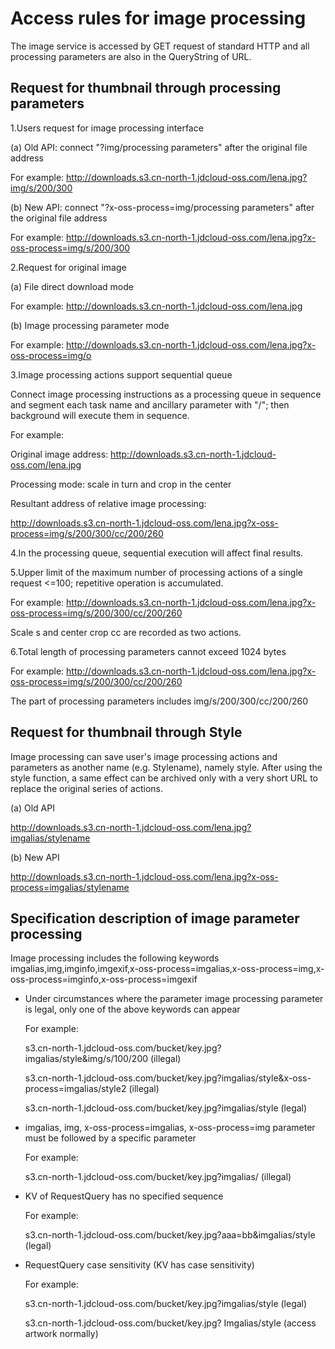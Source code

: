 # Access rules for image processing

The image service is accessed by GET request of standard HTTP and all processing parameters are also in the QueryString of URL.

## Request for thumbnail through processing parameters

1.Users request for image processing interface

(a) Old API: connect "?img/processing parameters" after the original file address

For example: http://downloads.s3.cn-north-1.jdcloud-oss.com/lena.jpg?img/s/200/300
   
(b) New API: connect "?x-oss-process=img/processing parameters" after the original file address

For example: http://downloads.s3.cn-north-1.jdcloud-oss.com/lena.jpg?x-oss-process=img/s/200/300
  
2.Request for original image

(a) File direct download mode

For example: http://downloads.s3.cn-north-1.jdcloud-oss.com/lena.jpg

(b) Image processing parameter mode

For example: http://downloads.s3.cn-north-1.jdcloud-oss.com/lena.jpg?x-oss-process=img/o

3.Image processing actions support sequential queue

Connect image processing instructions as a processing queue in sequence and segment each task name and ancillary parameter with "/"; then background will execute them in sequence.

For example:

Original image address: http://downloads.s3.cn-north-1.jdcloud-oss.com/lena.jpg

Processing mode: scale in turn and crop in the center

Resultant address of relative image processing:

http://downloads.s3.cn-north-1.jdcloud-oss.com/lena.jpg?x-oss-process=img/s/200/300/cc/200/260

4.In the processing queue, sequential execution will affect final results.

5.Upper limit of the maximum number of processing actions of a single request <=100; repetitive operation is accumulated.

For example: http://downloads.s3.cn-north-1.jdcloud-oss.com/lena.jpg?x-oss-process=img/s/200/300/cc/200/260

Scale s and center crop cc are recorded as two actions.

6.Total length of processing parameters cannot exceed 1024 bytes

For example: http://downloads.s3.cn-north-1.jdcloud-oss.com/lena.jpg?x-oss-process=img/s/200/300/cc/200/260

The part of processing parameters includes img/s/200/300/cc/200/260

## Request for thumbnail through Style

Image processing can save user's image processing actions and parameters as another name (e.g. Stylename), namely style. After using the style function, a same effect can be archived only with a very short URL to replace the original series of actions.

(a) Old API

http://downloads.s3.cn-north-1.jdcloud-oss.com/lena.jpg?imgalias/stylename

(b) New API

http://downloads.s3.cn-north-1.jdcloud-oss.com/lena.jpg?x-oss-process=imgalias/stylename

## Specification description of image parameter processing

Image processing includes the following keywords imgalias,img,imginfo,imgexif,x-oss-process=imgalias,x-oss-process=img,x-oss-process=imginfo,x-oss-process=imgexif

* Under circumstances where the parameter image processing parameter is legal, only one of the above keywords can appear
       
     For example:
      
     s3.cn-north-1.jdcloud-oss.com/bucket/key.jpg?imgalias/style&img/s/100/200    (illegal)
       
     s3.cn-north-1.jdcloud-oss.com/bucket/key.jpg?imgalias/style&x-oss-process=imgalias/style2   (illegal)
       
     s3.cn-north-1.jdcloud-oss.com/bucket/key.jpg?imgalias/style   (legal)
       
* imgalias, img, x-oss-process=imgalias, x-oss-process=img parameter must be followed by a specific parameter

    For example:
    
    s3.cn-north-1.jdcloud-oss.com/bucket/key.jpg?imgalias/   (illegal)

* KV of RequestQuery has no specified sequence

    For example:
    
    s3.cn-north-1.jdcloud-oss.com/bucket/key.jpg?aaa=bb&imgalias/style    (legal)

* RequestQuery case sensitivity (KV has case sensitivity)

    For example:
    
    s3.cn-north-1.jdcloud-oss.com/bucket/key.jpg?imgalias/style    (legal)

    s3.cn-north-1.jdcloud-oss.com/bucket/key.jpg? Imgalias/style    (access artwork normally)
